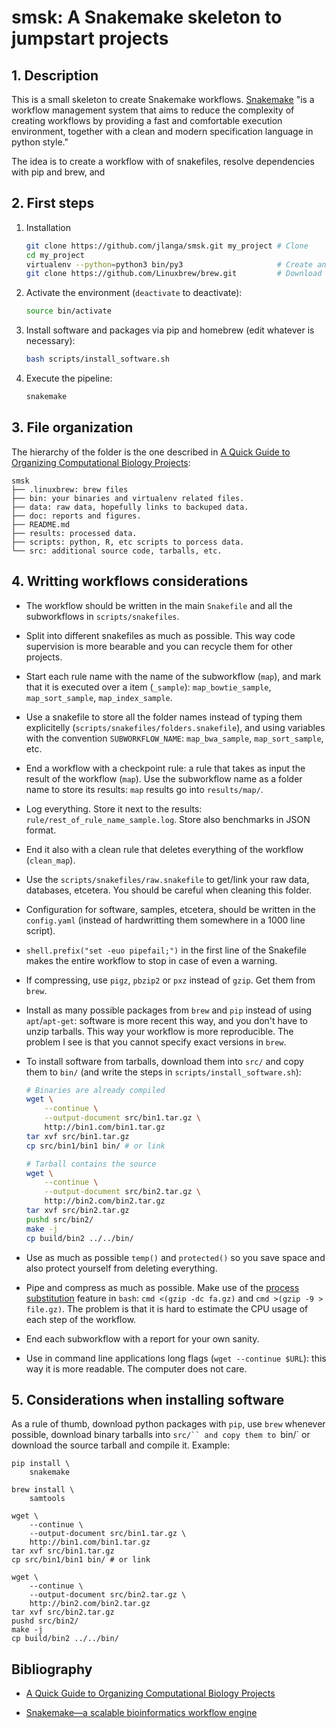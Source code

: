 # smsk: A Snakemake skeleton to jumpstart projects

## 1. Description

This is a small skeleton to create Snakemake workflows. [Snakemake](https://bitbucket.org/snakemake/snakemake/wiki/Home) "is a workflow management system that aims to reduce the complexity of creating workflows by providing a fast and comfortable execution environment, together with a clean and modern specification language in python style."

The idea is to create a workflow with of snakefiles, resolve dependencies with pip and brew, and

## 2. First steps

1. Installation

    ```sh
    git clone https://github.com/jlanga/smsk.git my_project # Clone
    cd my_project
    virtualenv --python=python3 bin/py3                     # Create an environment
    git clone https://github.com/Linuxbrew/brew.git         # Download linuxbrew
    ```

2. Activate the environment (`deactivate` to deactivate):
    ```sh
    source bin/activate
    ```

3. Install software and packages via pip and homebrew (edit whatever is necessary):

    ```sh
    bash scripts/install_software.sh
    ```
4. Execute the pipeline:

    ```sh
    snakemake
    ```



## 3. File organization

The hierarchy of the folder is the one described in [A Quick Guide to Organizing Computational Biology Projects](http://journals.plos.org/ploscompbiol/article?id=10.1371/journal.pcbi.1000424):

```
smsk
├── .linuxbrew: brew files
├── bin: your binaries and virtualenv related files.
├── data: raw data, hopefully links to backuped data.
├── doc: reports and figures.
├── README.md
├── results: processed data.
├── scripts: python, R, etc scripts to porcess data.
└── src: additional source code, tarballs, etc.
```



## 4. Writting workflows considerations

- The workflow should be written in the main `Snakefile` and all the subworkflows in `scripts/snakefiles`.

- Split into different snakefiles as much as possible. This way code supervision is more bearable and you can recycle them for other projects.

- Start each rule name with the name of the subworkflow (`map`), and mark that it is executed over a item (`_sample`): `map_bowtie_sample`, `map_sort_sample`, `map_index_sample`.

- Use a snakefile to store all the folder names instead of typing them explicitelly (`scripts/snakefiles/folders.snakefile`), and using variables with the convention `SUBWORKFLOW_NAME`: `map_bwa_sample`, `map_sort_sample`, etc.

- End a workflow with a checkpoint rule: a rule that takes as input the result of the workflow (`map`). Use the subworkflow name as a folder name to store its results: `map` results go into `results/map/`.

- Log everything. Store it next to the results: `rule/rest_of_rule_name_sample.log`. Store also benchmarks in JSON format.

- End it also with a clean rule that deletes everything of the workflow (`clean_map`).

- Use the `scripts/snakefiles/raw.snakefile` to get/link your raw data, databases, etcetera. You should be careful when cleaning this folder.

- Configuration for software, samples, etcetera, should be written in the `config.yaml` (instead of hardwritting them somewhere in a 1000 line script).

- `shell.prefix("set -euo pipefail;")` in the first line of the Snakefile makes the entire workflow to stop in case of even a warning.

- If compressing, use `pigz`, `pbzip2` or `pxz` instead of `gzip`. Get them from `brew`.

- Install as many possible packages from `brew` and `pip` instead of using `apt`/`apt-get`: software is more recent this way, and you don't have to unzip tarballs. This way your workflow is more reproducible. The problem I see is that you cannot specify exact versions in `brew`.

- To install software from tarballs, download them into `src/` and copy them to `bin/` (and write the steps in `scripts/install_software.sh`):

    ```sh
    # Binaries are already compiled
    wget \
        --continue \
        --output-document src/bin1.tar.gz \
        http://bin1.com/bin1.tar.gz
    tar xvf src/bin1.tar.gz
    cp src/bin1/bin1 bin/ # or link
    
    # Tarball contains the source
    wget \
        --continue \
        --output-document src/bin2.tar.gz \
        http://bin2.com/bin2.tar.gz
    tar xvf src/bin2.tar.gz
    pushd src/bin2/
    make -j
    cp build/bin2 ../../bin/
    ```

- Use as much as possible `temp()` and `protected()` so you save space and also protect yourself from deleting everything.

- Pipe and compress as much as possible. Make use of the [process substitution](http://vincebuffalo.org/blog/2013/08/08/using-names-pipes-and-process-substitution-in-bioinformatics.html) feature in `bash`: `cmd <(gzip -dc fa.gz)` and `cmd >(gzip -9 > file.gz)`. The problem is that it is hard to estimate the CPU usage of each step of the workflow.

- End each subworkflow with a report for your own sanity.

- Use in command line applications long flags (`wget --continue $URL`): this way it is more readable. The computer does not care.



## 5. Considerations when installing software

As a rule of thumb, download python packages with `pip`, use `brew` whenever possible, download binary tarballs into `src/`` and copy them to `bin/` or download the source tarball and compile it. Example:

   ```
   pip install \
       snakemake

   brew install \
       samtools

   wget \
       --continue \
       --output-document src/bin1.tar.gz \
       http://bin1.com/bin1.tar.gz
   tar xvf src/bin1.tar.gz
   cp src/bin1/bin1 bin/ # or link

   wget \
       --continue \
       --output-document src/bin2.tar.gz \
       http://bin2.com/bin2.tar.gz
   tar xvf src/bin2.tar.gz
   pushd src/bin2/
   make -j
   cp build/bin2 ../../bin/
   ```

## Bibliography

- [A Quick Guide to Organizing Computational Biology Projects](http://journals.plos.org/ploscompbiol/article?id=10.1371/journal.pcbi.1000424)

- [Snakemake—a scalable bioinformatics workflow engine](http://bioinformatics.oxfordjournals.org/content/28/19/2520)
